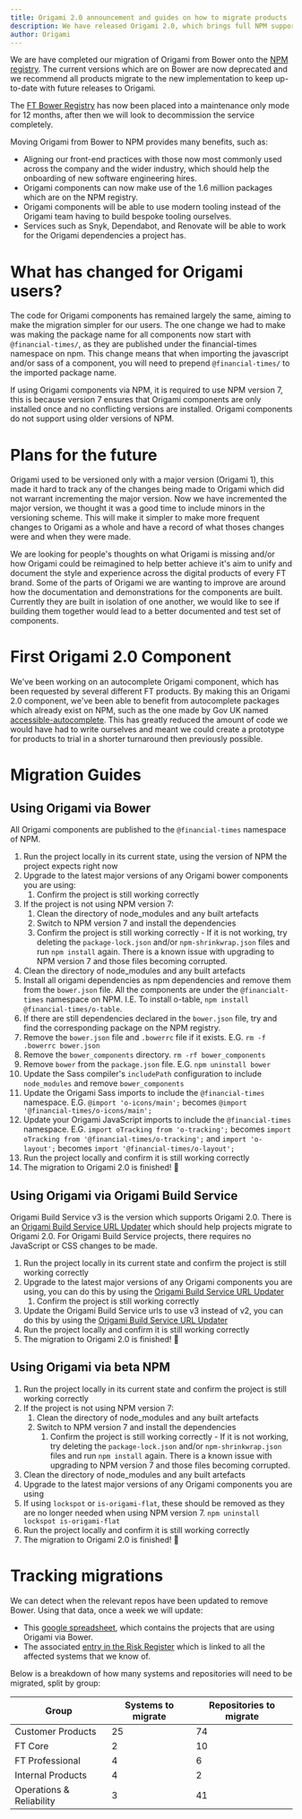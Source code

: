 ```yaml
---
title: Origami 2.0 announcement and guides on how to migrate products
description: We have released Origami 2.0, which brings full NPM support and drops support for Bower. This post explains the changes and how to migrate products to the new version.
author: Origami
---
```


We are have completed our migration of Origami from Bower onto the [NPM registry](https://www.npmjs.com/). The current versions which are on Bower are now deprecated and we recommend all products migrate to the new implementation to keep up-to-date with future releases to Origami.

The [FT Bower Registry](https://origami-bower-registry.ft.com/) has now been placed into a maintenance only mode for 12 months, after then we will look to decommission the service completely.

Moving Origami from Bower to NPM provides many benefits, such as:
- Aligning our front-end practices with those now most commonly used across the company and the wider industry, which should help the onboarding of new software engineering hires.
- Origami components can now make use of the 1.6 million packages which are on the NPM registry.
- Origami components will be able to use modern tooling instead of the Origami team having to build bespoke tooling ourselves.
- Services such as Snyk, Dependabot, and Renovate will be able to work for the Origami dependencies a project has.

# What has changed for Origami users?

The code for Origami components has remained largely the same, aiming to make the migration simpler for our users. The one change we had to make was making the package name for all components now start with `@financial-times/`, as they are published under the financial-times namespace on npm. This change means that when importing the javascript and/or sass of a component, you will need to prepend `@financial-times/` to the imported package name.

If using Origami components via NPM, it is required to use NPM version 7, this is because version 7 ensures that Origami components are only installed once and no conflicting versions are installed. Origami components do not support using older versions of NPM.

# Plans for the future

Origami used to be versioned only with a major version (Origami 1), this made it hard to track any of the changes being made to Origami which did not warrant incrementing the major version. Now we have incremented the major version, we thought it was a good time to include minors in the versioning scheme. This will make it simpler to make more frequent changes to Origami as a whole and have a record of what thoses changes were and when they were made.

We are looking for people's thoughts on what Origami is missing and/or how Origami could be reimagined to help better achieve it's aim to unify and document the style and experience across the digital products of every FT brand. Some of the parts of Origami we are wanting to improve are around how the documentation and demonstrations for the components are built. Currently they are built in isolation of one another, we would like to see if building them together would lead to a better documented and test set of components.

# First Origami 2.0 Component

We've been working on an autocomplete Origami component, which has been requested by several different FT products. By making this an Origami 2.0 component, we've been able to benefit from autocomplete packages which already exist on NPM, such as the one made by Gov UK named [accessible-autocomplete](https://github.com/alphagov/accessible-autocomplete). This has greatly reduced the amount of code we would have had to write ourselves and meant we could create a prototype for products to trial in a shorter turnaround then previously possible.

# Migration Guides

## Using Origami via Bower

All Origami components are published to the `@financial-times` namespace of NPM.

1. Run the project locally in its current state, using the version of NPM the project expects right now
1. Upgrade to the latest major versions of any Origami bower components you are using:
    1. Confirm the project is still working correctly
1. If the project is not using NPM version 7:
    1. Clean the directory of node_modules and any built artefacts
    1. Switch to NPM version 7 and install the dependencies
    1. Confirm the project is still working correctly - If it is not working, try deleting the `package-lock.json` and/or `npm-shrinkwrap.json` files and run `npm install` again. There is a known issue with upgrading to NPM version 7 and those files becoming corrupted.
1. Clean the directory of node_modules and any built artefacts
1. Install all origami dependencies as npm dependencies and remove them from the `bower.json` file. All the components are under the `@financialt-times` namespace on NPM. I.E. To install o-table, `npm install @financial-times/o-table`.
1. If there are still dependencies declared in the `bower.json` file, try and find the corresponding package on the NPM registry.
1. Remove the `bower.json` file and `.bowerrc` file if it exists. E.G. `rm -f .bowerrc bower.json`
1. Remove the `bower_components` directory. `rm -rf bower_components`
1. Remove `bower` from the `package.json` file. E.G. `npm uninstall bower`
1. Update the Sass compiler's `includePath` configuration to include `node_modules` and remove `bower_components`
1. Update the Origami Sass imports to include the `@financial-times` namespace. E.G. `@import 'o-icons/main';` becomes `@import '@financial-times/o-icons/main';`
1. Update your Origami JavaScript imports to include the `@financial-times` namespace. E.G. `import oTracking from 'o-tracking';` becomes `import oTracking from '@financial-times/o-tracking';` and `import 'o-layout';` becomes `import '@financial-times/o-layout';`
1. Run the project locally and confirm it is still working correctly
1. The migration to Origami 2.0 is finished! :tada:



## Using Origami via Origami Build Service

Origami Build Service v3 is the version which supports Origami 2.0.
There is an [Origami Build Service URL Updater](https://www.ft.com/__origami/service/build/url-updater) which should help projects migrate to Origami 2.0.
For Origami Build Service projects, there requires no JavaScript or CSS changes to be made.

1. Run the project locally in its current state and confirm the project is still working correctly
1. Upgrade to the latest major versions of any Origami components you are using, you can do this by using the [Origami Build Service URL Updater](https://www.ft.com/__origami/service/build/url-updater)
    1. Confirm the project is still working correctly
1. Update the Origami Build Service urls to use v3 instead of v2, you can do this by using the [Origami Build Service URL Updater](https://www.ft.com/__origami/service/build/url-updater)
1. Run the project locally and confirm it is still working correctly
1. The migration to Origami 2.0 is finished! :tada:

## Using Origami via beta NPM

1. Run the project locally in its current state and confirm the project is still working correctly
1. If the project is not using NPM version 7:
    1. Clean the directory of node_modules and any built artefacts
    1. Switch to NPM version 7 and install the dependencies
        1. Confirm the project is still working correctly - If it is not working, try deleting the `package-lock.json` and/or `npm-shrinkwrap.json` files and run `npm install` again. There is a known issue with upgrading to NPM version 7 and those files becoming corrupted.
1. Clean the directory of node_modules and any built artefacts
1. Upgrade to the latest major versions of any Origami components you are using
1. If using `lockspot` or `is-origami-flat`, these should be removed as they are no longer needed when using NPM version 7. `npm uninstall lockspot is-origami-flat`
1. Run the project locally and confirm it is still working correctly
1. The migration to Origami 2.0 is finished! :tada:


# Tracking migrations

We can detect when the relevant repos have been updated to remove Bower. Using that data, once a week we will update:

- This [google spreadsheet](https://docs.google.com/spreadsheets/d/1Pem5e6cR0aiuKpYa7VD08AnSSynzjRtWt_VAHAoyhPQ/edit#gid=0), which contains the projects that are using Origami via Bower.
- The associated [entry in the Risk Register](https://biz-ops.in.ft.com/Risk/origami-components-via-bower) which is linked to all the affected systems that we know of.

Below is a breakdown of how many systems and repositories will need to be migrated, split by group:

| Group                    | Systems to migrate | Repositories to migrate |
| ---------------------------- | ---------------------- | --------------------------- |
| Customer Products            | 25                     | 74                          |
| FT Core                      | 2                      | 10                          |
| FT Professional              | 4                      | 6                           |
| Internal Products            | 4                      | 2                           |
| Operations &amp; Reliability | 3                      | 41                          |
